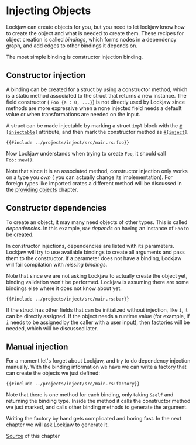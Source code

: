 # Injecting Objects

Lockjaw can create objects for you, but you need to let lockjaw know how to create the object and
what is needed to create them. These recipes for object creation is called *bindings*, which forms
nodes in a dependency graph, and add edges to other bindings it depends on.

The most simple binding is constructor injection binding.

## Constructor injection

A binding can be created for a struct by using a constructor method, which is a static method
associated to the struct that returns a new instance. The field constructor ( `Foo {a : 0, ...}`) is
not directly used by Lockjaw since methods are more expressive when a none injected field needs a
default value or when transformations are needed on the input.

A struct can be made injectable by marking a struct `impl` block with
the [`#[injectable]`](https://docs.rs/lockjaw/0.2.0/lockjaw/attr.injectable.html) attribute, and
then mark the constructor method
as [`#[inject]`](https://docs.rs/lockjaw/0.2.0/lockjaw/injectable_attributes/attr.inject.html).

```rust,no_run,noplayground
{{#include ../projects/inject/src/main.rs:foo}}
```

Now Lockjaw understands when trying to create `Foo`, it should call `Foo::new()`.

Note that since it is an associated method, constructor injection only works on a type you *own* (
you can actually change its implementation). For foreign types like imported crates a different
method will be discussed in the [providing objects](provides.md) chapter.

## Constructor dependencies

To create an object, it may many need objects of other types. This is called *dependencies*. In this
example, `Bar` *depends* on having an instance of `Foo` to be created.

In constructor injections, dependencies are listed with its parameters. Lockjaw will try to use
available bindings to create all arguments and pass them to the constructor. If a parameter does not
have a binding, Lockjaw will fail compilation with *missing bindings*.

Note that since we are not asking Lockjaw to actually create the object yet, binding validation
won't be performed. Lockjaw is assuming there are some bindings else where it does not know about
yet.

```rust,no_run,noplayground
{{#include ../projects/inject/src/main.rs:bar}}
```

If the struct has other fields that can be initialized without injection, like `i`, it can be
directly assigned. If the object needs a runtime value (for example, if `i` needs to be assigned by
the caller with a user input), then [factories](factory.md) will be needed, which will be discussed
later.

## Manual injection

For a moment let's forget about Lockjaw, and try to do dependency injection manually. With the
binding information we have we can write a factory that can create the objects we just defined:

```rust,no_run,noplayground
{{#include ../projects/inject/src/main.rs:factory}}
```

Note that there is one method for each binding, only taking `&self` and returning the binding type.
Inside the method it calls the constructor method we just marked, and calls other binding methods to
generate the argument.

Writing the factory by hand gets complicated and boring fast. In the next chapter we will ask
Lockjaw to generate it.

[Source](https://github.com/azureblaze/lockjaw/tree/main/userguide/projects/inject/) of this chapter
